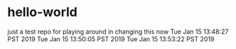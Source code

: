 # hello-world
just a test repo for playing around in
changing this now
Tue Jan 15 13:48:27 PST 2019
Tue Jan 15 13:50:05 PST 2019
Tue Jan 15 13:53:22 PST 2019
